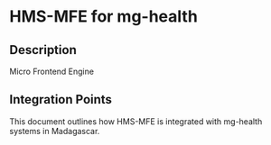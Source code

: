 # HMS-MFE for mg-health

## Description

Micro Frontend Engine

## Integration Points

This document outlines how HMS-MFE is integrated with mg-health systems in Madagascar.
